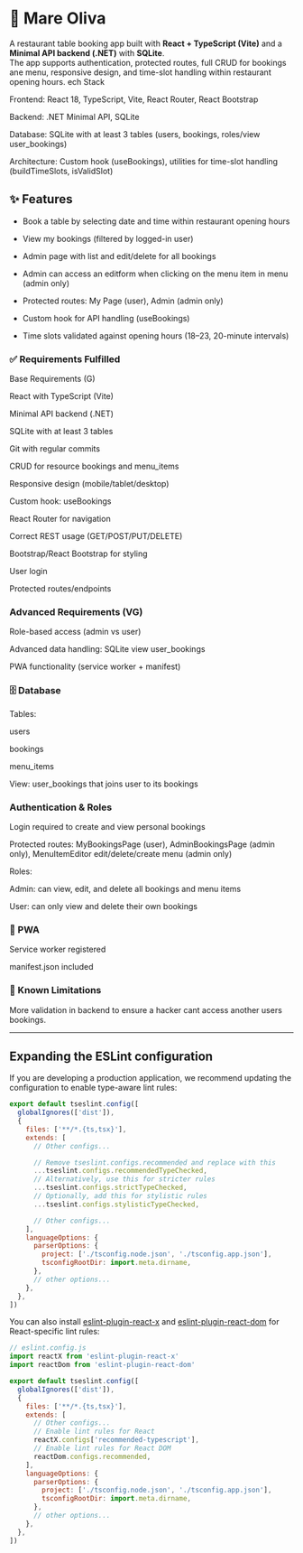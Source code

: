 
# 🍝 Mare Oliva

A restaurant table booking app built with **React + TypeScript (Vite)** and a **Minimal API backend (.NET)** with **SQLite**.  
The app supports authentication, protected routes, full CRUD for bookings ane menu, responsive design, and time-slot handling within restaurant opening hours.
ech Stack

Frontend: React 18, TypeScript, Vite, React Router, React Bootstrap

Backend: .NET Minimal API, SQLite

Database: SQLite with at least 3 tables (users, bookings, roles/view user_bookings)

Architecture: Custom hook (useBookings), utilities for time-slot handling (buildTimeSlots, isValidSlot)

## ✨ Features

* Book a table by selecting date and time within restaurant opening hours

* View my bookings (filtered by logged-in user)

* Admin page with list and edit/delete for all bookings
  
* Admin can access an editform when clicking on the menu item in menu (admin only)

* Protected routes: My Page (user), Admin (admin only)

* Custom hook for API handling (useBookings)

* Time slots validated against opening hours (18–23, 20-minute intervals)

### ✅ Requirements Fulfilled

Base Requirements (G)

 React with TypeScript (Vite)

 Minimal API backend (.NET)

 SQLite with at least 3 tables

 Git with regular commits

 CRUD for resource bookings and menu_items

 Responsive design (mobile/tablet/desktop)

 Custom hook: useBookings

 React Router for navigation

 Correct REST usage (GET/POST/PUT/DELETE)

 Bootstrap/React Bootstrap for styling

 User login

 Protected routes/endpoints

### Advanced Requirements (VG)

 Role-based access (admin vs user)

 Advanced data handling: SQLite view user_bookings

 PWA functionality (service worker + manifest)

### 🗄️ Database

Tables:

users

bookings

menu_items

View: user_bookings that joins user to its bookings

### Authentication & Roles

Login required to create and view personal bookings

Protected routes: MyBookingsPage (user), AdminBookingsPage (admin only), MenuItemEditor edit/delete/create menu (admin only)

Roles:

Admin: can view, edit, and delete all bookings and menu items

User: can only view and delete their own bookings

### 📱 PWA

Service worker registered

manifest.json included

### 📌 Known Limitations

More validation in backend to ensure a hacker cant access another users bookings.

---

## Expanding the ESLint configuration

If you are developing a production application, we recommend updating the configuration to enable type-aware lint rules:

```js
export default tseslint.config([
  globalIgnores(['dist']),
  {
    files: ['**/*.{ts,tsx}'],
    extends: [
      // Other configs...

      // Remove tseslint.configs.recommended and replace with this
      ...tseslint.configs.recommendedTypeChecked,
      // Alternatively, use this for stricter rules
      ...tseslint.configs.strictTypeChecked,
      // Optionally, add this for stylistic rules
      ...tseslint.configs.stylisticTypeChecked,

      // Other configs...
    ],
    languageOptions: {
      parserOptions: {
        project: ['./tsconfig.node.json', './tsconfig.app.json'],
        tsconfigRootDir: import.meta.dirname,
      },
      // other options...
    },
  },
])
```

You can also install [eslint-plugin-react-x](https://github.com/Rel1cx/eslint-react/tree/main/packages/plugins/eslint-plugin-react-x) and [eslint-plugin-react-dom](https://github.com/Rel1cx/eslint-react/tree/main/packages/plugins/eslint-plugin-react-dom) for React-specific lint rules:

```js
// eslint.config.js
import reactX from 'eslint-plugin-react-x'
import reactDom from 'eslint-plugin-react-dom'

export default tseslint.config([
  globalIgnores(['dist']),
  {
    files: ['**/*.{ts,tsx}'],
    extends: [
      // Other configs...
      // Enable lint rules for React
      reactX.configs['recommended-typescript'],
      // Enable lint rules for React DOM
      reactDom.configs.recommended,
    ],
    languageOptions: {
      parserOptions: {
        project: ['./tsconfig.node.json', './tsconfig.app.json'],
        tsconfigRootDir: import.meta.dirname,
      },
      // other options...
    },
  },
])
```
